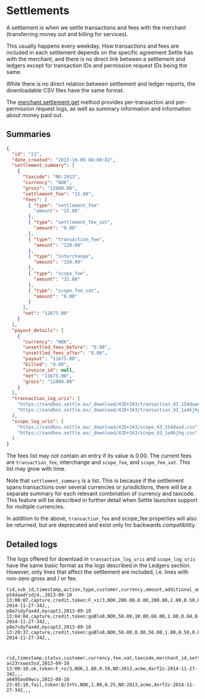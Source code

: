 # Settlements

A settlement is when we settle transactions and fees with the merchant (transferring money out and billing for services).

This usually happens every weekday. How transactions and fees are included in each settlement depends on the specific agreement Settle has with the merchant, and there is no direct link between a settlement and ledgers except for transaction IDs and permission request IDs being the same.

While there is no direct relation between settlement and ledger reports, the downloadable CSV files have the same format.

The [merchant.settlement.get](./b3A6MTUzOTU0MjQ-merchant-settlement-get) method provides per-transaction and per-permission request logs, as well as summary information and information about money paid out.

## Summaries

```json title="Sample response from the merchant.settlement.get method"
{
  "id": "23",
  "date_created": "2013-10-09 08:00:02",
  "settlement_summary": [
    {
      "taxcode": "NO:2013",
      "currency": "NOK",
      "gross": "12000.00",
      "settlement_fee": "15.00",
      "fees": [
        { "type": "settlement_fee"
          "amount": "15.00"
        },
        { "type": "settlement_fee_vat",
          "amount": "0.00"
        },
        { "type": "transaction_fee",
          "amount": "120.00"
        },
        { "type": "interchange",
          "amount": "150.00"
        },
        { "type": "scope_fee",
          "amount": "32.00"
        },
        { "type": "scope_fee_vat",
          "amount": "8.00"
        }
      ],
      "net": "11675.00"
    }
  ],
  "payout_details": [
    {
      "currency": "NOK",
      "unsettled_fees_before": "0.00",
      "unsettled_fees_after": "0.00",
      "payout": "11675.00",
      "billed": "0.00",
      "invoice_id": null,
      "net": "11675.00",
      "gross": "12000.00"
    }
  ],
  "transaction_log_uris": [
    "https://sandbox.settle.eu/_download/4JD+343/transaction_43_154daad.csv",
    "https://sandbox.settle.eu/_download/4JD+343/transaction_43_1a4kjhg.csv"
  ],
  "scope_log_uris": [
    "https://sandbox.settle.eu/_download/4JD+343/scope_43_154daad.csv",
    "https://sandbox.settle.eu/_download/4JD+343/scope_43_1a4kjhg.csv"
  ]
}

```

The fees list may not contain an entry if its value is 0.00. The current fees are `transaction_fee`, interchange and `scope_fee`, and `scope_fee_vat`. This list may grow with time.

Note that `settlement_summary` is a list. This is because if the settlement spans transactions over several currencies or jurisdictions, there will be a separate summary for each relevant combination of currency and taxcode. This feature will be described in further detail when Settle launches support for multiple currencies.

In addition to the above, `transaction_fee` and scope_fee properties will also be returned, but are deprecated and exist only for backwards compatibility.


## Detailed logs

The logs offered for download in `transaction_log_uris` and `scope_log_uris` have the same basic format as the logs described in the Ledgers section. However, only lines that affect the settlement are included, i.e. lines with non-zero gross and / or fee.

```text title="Sample settlement transaction log"
tid,sub_id,timestamp,action,type,customer,currency,amount,additional_amount,gross,fee,interchange,vat,taxcode,net,merchant_id,settlement_id,reserved1,reserved2
p54daadrsdj4,,2013-09-10 13:00:07,capture,credit,token:F_+z/3,NOK,200.00,0.00,200.00,1.80,0.50,0.00,NO:2013,197.70,acme,4xrf2z-2014-11-27-342,,
p8a7sdyfax4d,mycapt1,2013-09-10 13:04:04,capture,credit,token:goBlo8,NOK,50.00,10.00,60.00,1.80,0.60,0.00,NO:2013,57.60,acme,4xrf2z-2014-11-27-342,,
p8a7sdyfax4d,mycapt2,2013-09-10 13:20:37,capture,credit,token:goBlo8,NOK,50.00,0.00,50.00,1.80,0.50,0.00,NO:2013,47.70,acme,4xrf2z-2014-11-27-342,,

```

#

```text title="Sample settlement scope (permission request) log"
rid,timestamp,status,customer,currency,fee,vat,taxcode,merchant_id,settlement_id,reserved1,reserved2,reserved3
as23rswas5sd,2013-09-10 13:00:10,ok,token:F_+z/3,NOK,1.80,0.50,NO:2013,acme,4xrf2z-2014-11-27-342,,,
a6495av89wcv,2013-08-10 23:45:10,fail,token:Q/3+Ys,NOK,1.00,0.25,NO:2013,acme,4xrf2z-2014-11-27-342,,,
```
